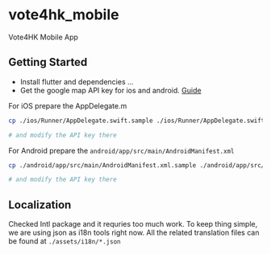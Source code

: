 # vote4hk_mobile

Vote4HK Mobile App

## Getting Started

- Install flutter and dependencies ...
- Get the google map API key for ios and android. [Guide](https://pub.dev/packages/google_maps_flutter)

For iOS prepare the AppDelegate.m

```bash
cp ./ios/Runner/AppDelegate.swift.sample ./ios/Runner/AppDelegate.swift

# and modify the API key there
```

For Android prepare the `android/app/src/main/AndroidManifest.xml`

```bash
cp ./android/app/src/main/AndroidManifest.xml.sample ./android/app/src/main/AndroidManifest.xml

# and modify the API key there
```


## Localization

Checked Intl package and it requries too much work. To keep thing simple, we are using json as i18n tools right now. All the related translation files can be found at `./assets/i18n/*.json`

